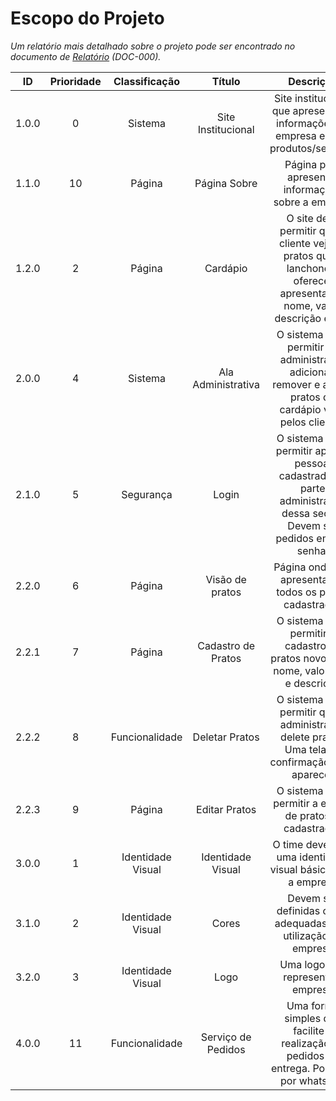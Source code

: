 # Escopo do Projeto

*Um relatório mais detalhado sobre o projeto pode ser encontrado no documento de [Relatório](DOC-000%20-%20Relatório.md) (DOC-000).*

| ID  |Prioridade|  Classificação  |     Título       |Descrição|
|:---:|:--------:|:---------------:|:----------------:|:-------:|
|1.0.0|    0     |     Sistema     |Site Institucional|Site institucional que apresente as informações da empresa e seus produtos/serviços|
|1.1.0|    10    |     Página      |   Página Sobre   |Página para apresentar informações sobre a empresa|
|1.2.0|    2     |     Página      |     Cardápio     |O site deve permitir que o cliente veja os pratos que a lanchonete oferece, apresentando nome, valor, descrição e foto|
|2.0.0|    4     |     Sistema     |Ala Administrativa|O sistema deve permitir ao administrador adicionar, remover e alterar pratos do cardápio visto pelos clientes|
|2.1.0|    5     |    Segurança    |      Login       |O sistema deve permitir apenas pessoal cadastrado na parte administrativa dessa seção. Devem ser pedidos email e senha.|
|2.2.0|    6     |     Página      |  Visão de pratos |Página onde são apresentados todos os pratos cadastrados|
|2.2.1|    7     |     Página      |Cadastro de Pratos|O sistema deve permitir o cadastro de pratos novos com nome, valor, foto e descrição|
|2.2.2|    8     | Funcionalidade  |  Deletar Pratos  |O sistema deve permitir que o administrador delete pratos. Uma tela de confirmação deve aparecer|
|2.2.3|    9     |     Página      |   Editar Pratos  |O sistema deve permitir a edição de pratos já cadastrados|
|3.0.0|    1     |Identidade Visual|Identidade Visual |O time deve criar uma identidade visual básica para a empresa|
|3.1.0|    2     |Identidade Visual|      Cores       |Devem ser definidas cores adequadas para utilização da empresa|
|3.2.0|   3      |Identidade Visual|       Logo       |Uma logo que represente a empresa
|4.0.0|   11     | Funcionalidade  |Serviço de Pedidos|Uma forma simples que facilite a realização de pedidos de entrega. Pode ser por whatsapp|